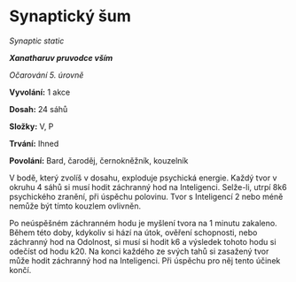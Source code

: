 # Synaptický šum

*Synaptic static*

***Xanatharuv pruvodce vším***

*Očarování 5. úrovně*

**Vyvolání:** 1 akce

**Dosah:** 24 sáhů

**Složky:** V, P

**Trvání:** Ihned

**Povolání:** Bard, čaroděj, černokněžník, kouzelník

V bodě, který zvolíš v dosahu, exploduje psychická energie. Každý tvor v okruhu 4 sáhů si musí hodit záchranný hod na Inteligenci. Selže-li, utrpí 8k6 psychického zranění, při úspěchu polovinu. Tvor s Inteligencí 2 nebo méně nemůže být tímto kouzlem ovlivněn.

Po neúspěšném záchranném hodu je myšlení tvora na 1 minutu zakaleno. Během této doby, kdykoliv si hází na útok, ověření schopnosti, nebo záchranný hod na Odolnost, si musí si hodit k6 a výsledek tohoto hodu si odečíst od hodu k20. Na konci každého ze svých tahů si zasažený tvor může hodit záchranný hod na Inteligenci. Při úspěchu pro něj tento účinek končí.